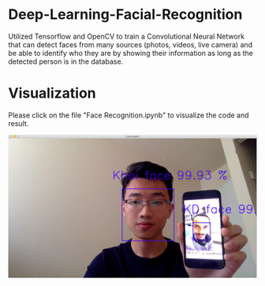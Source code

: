 # Deep-Learning-Facial-Recognition
Utilized Tensorflow and OpenCV to train a Convolutional Neural Network that can detect faces from many sources (photos, videos, live camera) and be able to identify who they are by showing their information as long as the detected person is in the database.

# Visualization
Please click on the file "Face Recognition.ipynb" to visualize the code and result.

![Screenshot](Extra_files/screen_shot.png)
